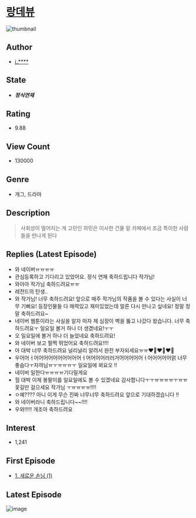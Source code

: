 # [랑데뷰](https://comic.naver.com/bestChallenge/list?titleId=769552)
![thumbnail](https://image-comic.pstatic.net/user_contents_data/challenge_comic/2021/03/22/344637/thumbnail_202x164c76ca49f_af81_490c_b1b1_42832bcf258c_00004726.JPEG)

## Author
- [j_****](https://comic.naver.com/artistTitle?id=344637)

## State
- ***정식연재***

## Rating
- 9.88

## View Count
- 130000

## Genre
- 개그, 드라마

## Description
> 사회성이 떨어지는 게 고민인 하민은 이사한 건물 밑 카페에서 조금 특이한 사람들을 만나게 된다

## Replies (Latest Episode)
- 와 네이버ㅠㅠㅠㅠ
- 관심등록하고 기다리고 있었어요. 정식 연재 축하드립니다 작가님!
- 와아아 작가님 축하드려요ㅠㅠ
- 레전드의 탄생..
- 와 작가님! 너무 축하드려요! 앞으로 매주 작가님의 작품을 볼 수 있다는 사실이 너무 기뻐요! 등장인물들 다 매력있고 재미있었는데 얼른 다시 만나고 싶네요! 정말 정말 축하드려요~
- 네이버 웹툰이라는 사실을 알자 마자 제 심장이 벽을 뚫고 나갔다 왔습니다. 너무 축하드려요ㅜ 일요일 볼거 하나 더 생겼네요!ㅜㅜ
- 오 일요일에 볼거 하나 더 늘었네요 축하드려요!
- 와 네이버 보고 펄쩍 뛰었어요 축하드려요!!!!
- 아 대박 너무 축하드려요 널리널리 알려서 완전 부자되세요ㅠㅠ❤️‍🔥❤️‍🔥❤️‍🔥
- 우어어ㅓ어어어어어어어어어어ㅓ어어어어러러거어어어어어ㅓ어어어어어얽 너무 좋슴다ㅜ자까님ㅠㅜㅠㅠㅠㅜ 일요일에 뵈요오 !!
- 네이버 일한다ㅠㅠㅠㅠ기다릴게요
- 헐 대박 이제 봉팔이를 일요일에도 볼 수 있겠네요 감사합니다ㅜㅜㅠㅠㅠㅠㅜㅠㅠ 꽃길만 걸으세요 작가님 ㅜㅠㅠㅠㅠ!!!!
- ㅇ예???? 아니 이게 무슨 진짜 너무너무 축하드려요 앞으로 기대하겠습니다 !!
- 와 네이버라니 축하드립니다~~!!!!
- 우와!!!!! 개조아 축하드려요

## Interest
- 1,241

## First Episode
- [1. 새로운 손님 (1)](https://comic.naver.com/bestChallenge/detail?titleId=769552&no=1)

## Latest Episode
![image](https://image-comic.pstatic.net/user_contents_data/challenge_comic/2021/08/31/344637/upload_7161623036573134903.jpeg)
